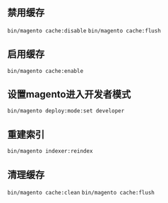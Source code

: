 
## 禁用缓存
  ```bin/magento cache:disable```
  ```bin/magento cache:flush```

## 启用缓存
 ```bin/magento cache:enable ```

## 设置magento进入开发者模式
 ```bin/magento deploy:mode:set developer```

## 重建索引
```bin/magento indexer:reindex```

## 清理缓存
```bin/magento cache:clean```
```bin/magento cache:flush```
